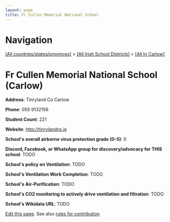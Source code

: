 ```yaml
---
layout: page
title: Fr Cullen Memorial National School
---
```

# Navigation

[[All countries/states/provinces]](../../..) > [[All Irish School Districts]](../..) > [[All In Carlow]](..)

# Fr Cullen Memorial National School (Carlow)

**Address**: Tinryland Co Carlow

**Phone**: 059 9132156

**Student Count**: 221

**Website**: <http://tinrylandns.ie>

**School's overall airborne virus protection grade (0-5)**: 0

**Discord, Facebook, or WhatsApp group for discovery/advocacy for THIS school**: TODO

**School's policy on Ventilation**: TODO

**School's Ventilation Work Completion**: TODO

**School's Air-Purification**: TODO

**School's CO2 monitoring to actively drive ventilation and filtration**: TODO

**School's Wikidata URL**: TODO


[Edit this page](https://github.com/ventilate-schools/Ireland/edit/main/./Carlow/Fr_Cullen_Memorial_National_School.md). See also [rules for contribution](../../../contribution-rules/)